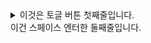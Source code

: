   
<details><summary>이것은 토글 버튼 첫째줄입니다.<br>이건 스페이스 엔터한 둘째줄입니다.</summary>  
토글 버튼 내용 START!  
변경변경!!@#!#@!#!#  
- [ ] todo  
- [x] todo완료  
  
**굵기**  
<ins>밑줄</ins>  
~~취소선~~  
`코드`  
_기울기_  
  
1. 숫자1  
1. 숫자2  
</details>